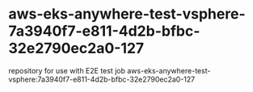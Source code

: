 # aws-eks-anywhere-test-vsphere-7a3940f7-e811-4d2b-bfbc-32e2790ec2a0-127
repository for use with E2E test job aws-eks-anywhere-test-vsphere:7a3940f7-e811-4d2b-bfbc-32e2790ec2a0-127
